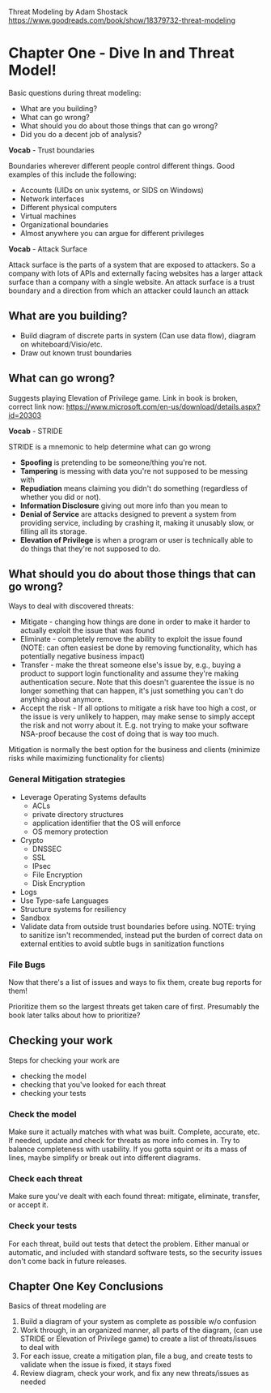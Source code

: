 

Threat Modeling by Adam Shostack
https://www.goodreads.com/book/show/18379732-threat-modeling

# Chapter One - Dive In and Threat Model!

Basic questions during threat modeling:
* What are you building?
* What can go wrong?
* What should you do about those things that can go wrong?
* Did you do a decent job of analysis?

**Vocab** - Trust boundaries

Boundaries wherever different people control different things. Good examples of this include the following:

* Accounts (UIDs on unix systems, or SIDS on Windows)
* Network interfaces
* Different physical computers
* Virtual machines
* Organizational boundaries
* Almost anywhere you can argue for different privileges

**Vocab** - Attack Surface

Attack surface is the parts of a system that are exposed to attackers. So a company with lots of APIs and externally facing websites has a larger attack surface than a company with a single website. An attack surface is a trust boundary and a direction from which an attacker could launch an attack

## What are you building?

* Build diagram of discrete parts in system (Can use data flow), diagram on whiteboard/Visio/etc.
* Draw out known trust boundaries

## What can go wrong?

Suggests playing Elevation of Privilege game. Link in book is broken, correct link now: https://www.microsoft.com/en-us/download/details.aspx?id=20303

**Vocab** - STRIDE 

STRIDE is a mnemonic to help determine what can go wrong

* **Spoofing** is pretending to be someone/thing you're not.
* **Tampering** is messing with data you're not supposed to be messing with
* **Repudiation** means claiming you didn't do something (regardless of whether you did or not).
* **Information Disclosure** giving out more info than you mean to
* **Denial of Service** are attacks designed to prevent a system from providing service, including by crashing it, making it unusably slow, or filling all its storage.
* **Elevation of Privilege** is when a program or user is technically able to do things that they're not supposed to do.



## What should you do about those things that can go wrong?

Ways to deal with discovered threats:
* Mitigate - changing how things are done in order to make it harder to actually exploit the issue that was found
* Eliminate - completely remove the ability to exploit the issue found (NOTE: can often easiest be done by removing functionality, which has potentially negative business impact)
* Transfer - make the threat someone else's issue by, e.g., buying a product to support login functionality and assume they're making authentication secure. Note that this doesn't guarentee the issue is no longer something that can happen, it's just something you can't do anything about anymore.
* Accept the risk - If all options to mitigate a risk have too high a cost, or the issue is very unlikely to happen, may make sense to simply accept the risk and not worry about it. E.g. not trying to make your software NSA-proof because the cost of doing that is way too much.

Mitigation is normally the best option for the business and clients (minimize risks while maximizing functionality for clients)

### General Mitigation strategies
* Leverage Operating Systems defaults
    * ACLs
    * private directory structures
    * application identifier that the OS will enforce
    * OS memory protection
* Crypto
    * DNSSEC
    * SSL
    * IPsec
    * File Encryption
    * Disk Encryption
* Logs
* Use Type-safe Languages
* Structure systems for resiliency
* Sandbox
* Validate data from outside trust boundaries before using. NOTE: trying to sanitize isn't recommended, instead put the burden of correct data on external entities to avoid subtle bugs in sanitization functions

### File Bugs
Now that there's a list of issues and ways to fix them, create bug reports for them!

Prioritize them so the largest threats get taken care of first. Presumably the book later talks about how to prioritize?

## Checking your work
Steps for checking your work are
* checking the model
* checking that you've looked for each threat
* checking your tests

### Check the model
Make sure it actually matches with what was built. Complete, accurate, etc. If needed, update and check for threats as more info comes in. Try to balance completeness with usability. If you gotta squint or its a mass of lines, maybe simplify or break out into different diagrams.

### Check each threat
Make sure you've dealt with each found threat: mitigate, eliminate, transfer, or accept it. 

### Check your tests
For each threat, build out tests that detect the problem. Either manual or automatic, and included with standard software tests, so the security issues don't come back in future releases.

## Chapter One Key Conclusions
Basics of threat modeling are
1. Build a diagram of your system as complete as possible w/o confusion
2. Work through, in an organized manner, all parts of the diagram, (can use STRIDE or Elevation of Privilege game) to create a list of threats/issues to deal with
3. For each issue, create a mitigation plan, file a bug, and create tests to validate when the issue is fixed, it stays fixed
4. Review diagram, check your work, and fix any new threats/issues as needed